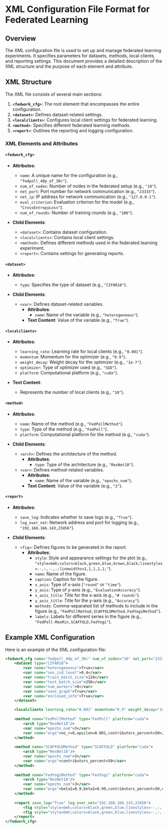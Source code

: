 # XML Configuration File Format for Federated Learning

## Overview

The XML configuration file is used to set up and manage federated learning experiments. It specifies parameters for datasets, methods, local clients, and reporting settings. This document provides a detailed description of the XML structure and the purpose of each element and attribute.

## XML Structure

The XML file consists of several main sections:

1. **`<fedwork_cfg>`**: The root element that encompasses the entire configuration.
2. **`<dataset>`**: Defines dataset-related settings.
3. **`<localclients>`**: Configures local client settings for federated learning.
4. **`<method>`**: Specifies different federated learning methods.
5. **`<report>`**: Outlines the reporting and logging configuration.

### XML Elements and Attributes

#### `<fedwork_cfg>`

- **Attributes**:
  - `name`: A unique name for the configuration (e.g., `"fedpoll_40p_of_30c"`).
  - `num_of_nodes`: Number of nodes in the federated setup (e.g., `"10"`).
  - `net_port`: Port number for network communication (e.g., `"23335"`).
  - `net_ip`: IP address for network communication (e.g., `"127.0.0.1"`).
  - `eval_criterion`: Evaluation criterion for the model (e.g., `"CrossEntropyLoss"`).
  - `num_of_rounds`: Number of training rounds (e.g., `"100"`).

- **Child Elements**:
  - `<dataset>`: Contains dataset configuration.
  - `<localclients>`: Contains local client settings.
  - `<method>`: Defines different methods used in the federated learning experiment.
  - `<report>`: Contains settings for generating reports.

#### `<dataset>`

- **Attributes**:
  - `type`: Specifies the type of dataset (e.g., `"CIFAR10"`).

- **Child Elements**:
  - `<var>`: Defines dataset-related variables.
    - **Attributes**:
      - `name`: Name of the variable (e.g., `"heterogeneous"`).
    - **Text Content**: Value of the variable (e.g., `"True"`).

#### `<localclients>`

- **Attributes**:
  - `learning_rate`: Learning rate for local clients (e.g., `"0.001"`).
  - `momentum`: Momentum for the optimizer (e.g., `"0.9"`).
  - `weight_decay`: Weight decay for the optimizer (e.g., `"1e-7"`).
  - `optimizer`: Type of optimizer used (e.g., `"SGD"`).
  - `platform`: Computational platform (e.g., `"cuda"`).

- **Text Content**:
  - Represents the number of local clients (e.g., `"10"`).

#### `<method>`

- **Attributes**:
  - `name`: Name of the method (e.g., `"FedPollMethod"`).
  - `type`: Type of the method (e.g., `"FedPoll"`).
  - `platform`: Computational platform for the method (e.g., `"cuda"`).

- **Child Elements**:
  - `<arch>`: Defines the architecture of the method.
    - **Attributes**:
      - `type`: Type of the architecture (e.g., `"ResNet18"`).
  - `<var>`: Defines method-related variables.
    - **Attributes**:
      - `name`: Name of the variable (e.g., `"epochs_num"`).
    - **Text Content**: Value of the variable (e.g., `"3"`).

#### `<report>`

- **Attributes**:
  - `save_log`: Indicates whether to save logs (e.g., `"True"`).
  - `log_over_net`: Network address and port for logging (e.g., `"192.168.166.143,23456"`).

- **Child Elements**:
  - `<fig>`: Defines figures to be generated in the report.
    - **Attributes**:
      - `style`: Style and appearance settings for the plot (e.g., `"style=bmh;colors=black,green,blue,brown,black;linestyles=--,:,-.,-;linewidths=1,1,1,1,1;"`).
      - `name`: Name of the figure.
      - `caption`: Caption for the figure.
      - `x_axis`: Type of x-axis (`"round"` or `"time"`).
      - `y_axis`: Type of y-axis (e.g., `"EvaluationAccuracy"`).
      - `x_axis_title`: Title for the x-axis (e.g., `"# rounds"`).
      - `y_axis_title`: Title for the y-axis (e.g., `"Accuracy"`).
      - `methods`: Comma-separated list of methods to include in the figure (e.g., `"FedPollMethod,SCAFFOLDMethod,FedYogiMethod"`).
      - `labels`: Labels for different series in the figure (e.g., `"FedPoll-MaxMin,SCAFFOLD,FedYogi"`).

## Example XML Configuration

Here is an example of the XML configuration file:

```xml
<fedwork_cfg name="fedpoll_40p_of_30c" num_of_nodes="10" net_port="23335" net_ip="127.0.0.1" eval_criterion="CrossEntropyLoss" num_of_rounds="100">
    <dataset type="CIFAR10">
        <var name="heterogeneous">True</var>
        <var name="non_iid_level">0.4</var>
        <var name="train_batch_size">128</var>
        <var name="test_batch_size">256</var>
        <var name="num_workers">0</var>
        <var name="save_graph">True</var>
        <var name="enclosed_info">True</var>
    </dataset>

    <localclients learning_rate="0.001" momentum="0.9" weight_decay="1e-7" optimizer="SGD" platform="cuda">10</localclients>
    
    <method name="FedPollMethod" type="FedPoll" platform="cuda">
        <arch type="ResNet18"/>
        <var name="epochs_num">3</var>
        <var name="args">no_r=8,epsilon=0.001,contributors_percent=50</var>
    </method>
    
    <method name="SCAFFOLDMethod" type="SCAFFOLD" platform="cuda">
        <arch type="ResNet18"/>
        <var name="epochs_num">3</var>
        <var name="args">contributors_percent=50</var>
    </method>
    
    <method name="FedYogiMethod" type="FedYogi" platform="cuda">
        <arch type="ResNet18"/>
        <var name="epochs_num">3</var>
        <var name="args">beta1=0.9,beta2=0.99,contributors_percent=50,epsilon=1e-8,eta=0.001</var>
    </method>
    
    <report save_log="True" log_over_net="192.168.166.143,23456">
        <fig style="style=bmh;colors=black,green,blue;linestyles=--,:,-.;linewidths=1,1,1;" name="accu" caption=" " x_axis="round" y_axis="EvaluationAccuracy" y_axis_title="Accuracy" x_axis_title="# rounds" methods="FedPollMethod,SCAFFOLDMethod,FedYogiMethod" labels="FedPoll-MaxMin,SCAFFOLD,FedYogi"/>
        <fig style="style=bmh;colors=black,green,blue;linestyles=--,:,-.;linewidths=1,1,1;" name="loss" caption=" " x_axis="time" y_axis="EvaluationLoss" y_axis_title="Loss" x_axis_title="time" methods="FedPollMethod,SCAFFOLDMethod,FedYogiMethod" labels="FedPoll-MaxMin,SCAFFOLD,FedYogi"/>
    </report>
</fedwork_cfg>
